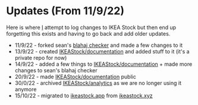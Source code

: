 # Updates (From 11/9/22)
Here is where [I](https://github.com/arhancodes) attempt to log changes to IKEA Stock but then end up forgetting this exists and having to go back and add older updates.

- 11/9/22 - forked sean's [blahaj checker](https://github.com/devramsean0/blahaj-checker-uk) and made a few changes to it
- 13/9/22 - created [IKEAStock/documentation](https://github.com/IKEAStock/documentation) and added stuff to it (it's a private repo for now)
- 14/9/22 - added a few things to [IKEAStock/documentation](https://github.com/IKEAStock/documentation) + made more changes to sean's blahaj checker
- 20/9/22 - made [IKEAStock/documentation](https://github.com/IKEAStock/documentation) public
- 30/0/22 - archived [IKEAStock/analytics](https://github.com/IKEAStock/analytics) as we are no longer using it anymore
- 15/10/22 - migrated to [ikeastock.app](https://ikeastock.app) from [ikeastock.xyz](https://ikeastock.xyz)

